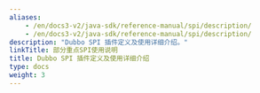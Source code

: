 ```yaml
---
aliases:
    - /en/docs3-v2/java-sdk/reference-manual/spi/description/
    - /en/docs3-v2/java-sdk/reference-manual/spi/description/
description: "Dubbo SPI 插件定义及使用详细介绍。"
linkTitle: 部分重点SPI使用说明
title: Dubbo SPI 插件定义及使用详细介绍
type: docs
weight: 3
---
```

